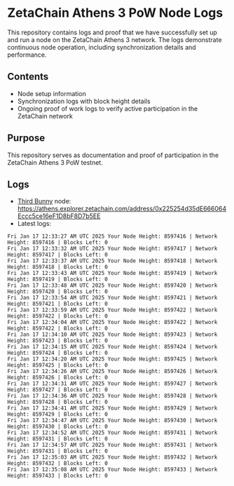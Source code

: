 # ZetaChain Athens 3 PoW Node Logs
This repository contains logs and proof that we have successfully set up and run a node on the ZetaChain Athens 3 network. The logs demonstrate continuous node operation, including synchronization details and performance.

## Contents
- Node setup information
- Synchronization logs with block height details
- Ongoing proof of work logs to verify active participation in the ZetaChain network

## Purpose
This repository serves as documentation and proof of participation in the ZetaChain Athens 3 PoW testnet.

## Logs

- [Third Bunny](https://thirdbunny.xyz/) node: https://athens.explorer.zetachain.com/address/0x225254d35dE666064Eccc5ce16eF1D8bF8D7b5EE
- Latest logs:
```
Fri Jan 17 12:33:27 AM UTC 2025 Your Node Height: 8597416 | Network Height: 8597416 | Blocks Left: 0
Fri Jan 17 12:33:32 AM UTC 2025 Your Node Height: 8597417 | Network Height: 8597417 | Blocks Left: 0
Fri Jan 17 12:33:37 AM UTC 2025 Your Node Height: 8597418 | Network Height: 8597418 | Blocks Left: 0
Fri Jan 17 12:33:43 AM UTC 2025 Your Node Height: 8597419 | Network Height: 8597419 | Blocks Left: 0
Fri Jan 17 12:33:48 AM UTC 2025 Your Node Height: 8597420 | Network Height: 8597420 | Blocks Left: 0
Fri Jan 17 12:33:54 AM UTC 2025 Your Node Height: 8597421 | Network Height: 8597421 | Blocks Left: 0
Fri Jan 17 12:33:59 AM UTC 2025 Your Node Height: 8597422 | Network Height: 8597422 | Blocks Left: 0
Fri Jan 17 12:34:04 AM UTC 2025 Your Node Height: 8597422 | Network Height: 8597422 | Blocks Left: 0
Fri Jan 17 12:34:10 AM UTC 2025 Your Node Height: 8597423 | Network Height: 8597423 | Blocks Left: 0
Fri Jan 17 12:34:15 AM UTC 2025 Your Node Height: 8597424 | Network Height: 8597424 | Blocks Left: 0
Fri Jan 17 12:34:20 AM UTC 2025 Your Node Height: 8597425 | Network Height: 8597425 | Blocks Left: 0
Fri Jan 17 12:34:26 AM UTC 2025 Your Node Height: 8597426 | Network Height: 8597426 | Blocks Left: 0
Fri Jan 17 12:34:31 AM UTC 2025 Your Node Height: 8597427 | Network Height: 8597427 | Blocks Left: 0
Fri Jan 17 12:34:36 AM UTC 2025 Your Node Height: 8597428 | Network Height: 8597428 | Blocks Left: 0
Fri Jan 17 12:34:41 AM UTC 2025 Your Node Height: 8597429 | Network Height: 8597429 | Blocks Left: 0
Fri Jan 17 12:34:47 AM UTC 2025 Your Node Height: 8597430 | Network Height: 8597430 | Blocks Left: 0
Fri Jan 17 12:34:52 AM UTC 2025 Your Node Height: 8597431 | Network Height: 8597431 | Blocks Left: 0
Fri Jan 17 12:34:57 AM UTC 2025 Your Node Height: 8597431 | Network Height: 8597431 | Blocks Left: 0
Fri Jan 17 12:35:03 AM UTC 2025 Your Node Height: 8597432 | Network Height: 8597432 | Blocks Left: 0
Fri Jan 17 12:35:08 AM UTC 2025 Your Node Height: 8597433 | Network Height: 8597433 | Blocks Left: 0
```
